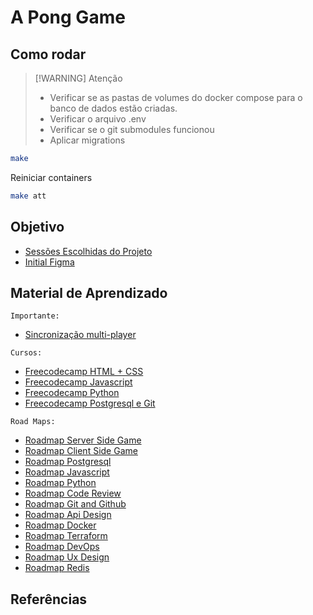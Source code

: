 # A Pong Game

## Como rodar

> [!WARNING] Atenção
> - Verificar se as pastas de volumes do docker compose para o banco de dados estão criadas.
> - Verificar o arquivo .env
> - Verificar se o git submodules funcionou
> - Aplicar migrations

```sh
make
```

Reiniciar containers
```sh
make att
```

## Objetivo

- [Sessões Escolhidas do Projeto](https://tcdmodules.vercel.app/v14.1?state=34341063)
- [Initial Figma](https://www.figma.com/design/0QqbBQfDFr7xsR6Z1BQ3iX/trancendence-poke?node-id=0-1&t=mro9uy9PyI9rkcJu-1)

## Material de Aprendizado

`Importante:`<br>
- [Sincronização multi-player](https://www.gabrielgambetta.com/)

`Cursos:`<br>
- [Freecodecamp HTML + CSS](https://www.freecodecamp.org/learn/responsive-web-design/)
- [Freecodecamp Javascript](https://www.freecodecamp.org/learn/javascript-algorithms-and-data-structures-v8/)
- [Freecodecamp Python]()
- [Freecodecamp Postgresql e Git](https://www.freecodecamp.org/learn/relational-database/)

`Road Maps:`<br>
- [Roadmap Server Side Game](https://roadmap.sh/server-side-game-developer)
- [Roadmap Client Side Game](https://roadmap.sh/game-developer)
- [Roadmap Postgresql](https://roadmap.sh/postgresql-dba)
- [Roadmap Javascript](https://roadmap.sh/javascript)
- [Roadmap Python](https://roadmap.sh/python)
- [Roadmap Code Review](https://roadmap.sh/code-review)
- [Roadmap Git and Github](https://roadmap.sh/git-github)
- [Roadmap Api Design](https://roadmap.sh/api-design)
- [Roadmap Docker](https://roadmap.sh/docker)
- [Roadmap Terraform](https://roadmap.sh/terraform)
- [Roadmap DevOps](https://roadmap.sh/devops)
- [Roadmap Ux Design](https://roadmap.sh/ux-design)
- [Roadmap Redis](https://roadmap.sh/redis)

## Referências

